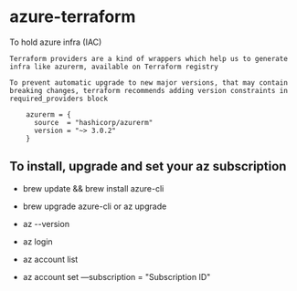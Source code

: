 # azure-terraform
To hold azure infra (IAC)

`Terraform providers are a kind of wrappers which help us to generate infra like azurerm, available on Terraform registry`

`To prevent automatic upgrade to new major versions, that may contain breaking changes, terraform recommends adding version constraints in required_providers block` 

```hcl
    azurerm = {
      source  = "hashicorp/azurerm"
      version = "~> 3.0.2"
    }
```

## To install, upgrade and set your az subscription

*   brew update && brew install azure-cli
*   brew upgrade azure-cli or az upgrade

*   az --version
	
*   az login
*   az account list
*   az account set —subscription =	"Subscription ID"